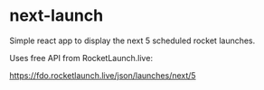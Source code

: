 # next-launch
Simple react app to display the next 5 scheduled rocket launches.

Uses free API from RocketLaunch.live:

https://fdo.rocketlaunch.live/json/launches/next/5
